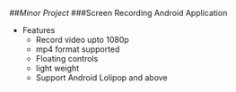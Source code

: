 ##*Minor Project*
###Screen Recording Android Application
+ Features
  - Record video upto 1080p
  - mp4 format supported
  - Floating controls
  - light weight
  - Support Android Lolipop and above
